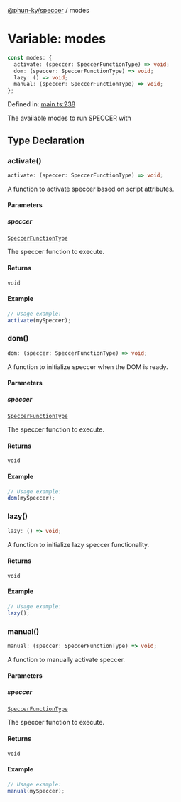 [@phun-ky/speccer](../index.md) / modes

# Variable: modes

```ts
const modes: {
  activate: (speccer: SpeccerFunctionType) => void;
  dom: (speccer: SpeccerFunctionType) => void;
  lazy: () => void;
  manual: (speccer: SpeccerFunctionType) => void;
};
```

Defined in:
[main.ts:238](https://github.com/phun-ky/speccer/blob/main/src/main.ts#L238)

The available modes to run SPECCER with

## Type Declaration

### activate()

```ts
activate: (speccer: SpeccerFunctionType) => void;
```

A function to activate speccer based on script attributes.

#### Parameters

##### speccer

[`SpeccerFunctionType`](../type-aliases/SpeccerFunctionType.md)

The speccer function to execute.

#### Returns

`void`

#### Example

```ts
// Usage example:
activate(mySpeccer);
```

### dom()

```ts
dom: (speccer: SpeccerFunctionType) => void;
```

A function to initialize speccer when the DOM is ready.

#### Parameters

##### speccer

[`SpeccerFunctionType`](../type-aliases/SpeccerFunctionType.md)

The speccer function to execute.

#### Returns

`void`

#### Example

```ts
// Usage example:
dom(mySpeccer);
```

### lazy()

```ts
lazy: () => void;
```

A function to initialize lazy speccer functionality.

#### Returns

`void`

#### Example

```ts
// Usage example:
lazy();
```

### manual()

```ts
manual: (speccer: SpeccerFunctionType) => void;
```

A function to manually activate speccer.

#### Parameters

##### speccer

[`SpeccerFunctionType`](../type-aliases/SpeccerFunctionType.md)

The speccer function to execute.

#### Returns

`void`

#### Example

```ts
// Usage example:
manual(mySpeccer);
```
